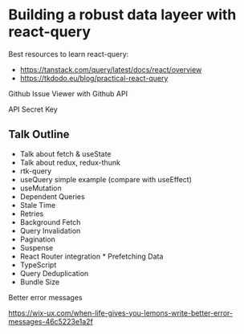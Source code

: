 # Building a robust data layeer with react-query

Best resources to learn react-query:

- https://tanstack.com/query/latest/docs/react/overview
- https://tkdodo.eu/blog/practical-react-query

Github Issue Viewer with Github API

API Secret Key

## Talk Outline

- Talk about fetch & useState
- Talk about redux, redux-thunk
- rtk-query
- useQuery simple example (compare with useEffect)
- useMutation
- Dependent Queries
- Stale Time
- Retries
- Background Fetch
- Query Invalidation
- Pagination
- Suspense
- React Router integration * Prefetching Data
- TypeScript
- Query Deduplication
- Bundle Size

Better error messages

https://wix-ux.com/when-life-gives-you-lemons-write-better-error-messages-46c5223e1a2f
